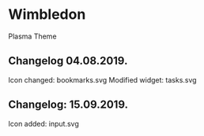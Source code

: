 # Wimbledon
Plasma Theme

Changelog 04.08.2019.
---------------------

Icon changed: bookmarks.svg
Modified widget: tasks.svg

Changelog: 15.09.2019.
---------------------

Icon added: input.svg
